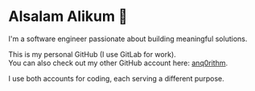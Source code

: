 # Alsalam Alikum 👋

I'm a software engineer passionate about building meaningful solutions.

This is my personal GitHub (I use GitLab for work).  
You can also check out my other GitHub account here: [anq0rithm](https://github.com/anq0rithm).

I use both accounts for coding, each serving a different purpose.
